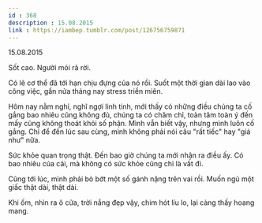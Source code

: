 ```yaml
---
id : 368
description : 15.08.2015
link : https://iambep.tumblr.com/post/126756759871
---
```


15.08.2015

Sốt cao. Người mỏi rã rời.

Có lẽ cơ thể đã tới hạn chịu đựng của nó rồi. Suốt một thời gian dài lao
vào công việc, gần nửa tháng nay stress triền miên.

Hôm nay nằm nghỉ, nghĩ ngợi linh tinh, mới thấy có những điều chúng ta cố
gắng bao nhiêu cũng không đủ, chúng ta có chăm chỉ, toàn tâm toàn ý đến
mấy cũng không thoát khỏi số phận. Mình vẫn biết vậy, nhưng mình luôn cố
gắng. Chỉ để đến lúc sau cùng, mình không phải nói câu "rất tiếc" hay "giá
như" nữa.

Sức khỏe quan trọng thật. Đến bao giờ chúng ta mới nhận ra điều ấy. Có bao
nhiêu của cải, mà không có sức khỏe cũng chỉ là vất đi.

Cũng tới lúc, mình phải bỏ bớt một số gánh nặng trên vai rồi. Muốn ngủ một
giấc thật dài, thật dài.

Khi ốm, nhìn ra ô cửa, trời nắng đẹp vậy, chim hót líu lo, lại càng thấy
hoang mang.